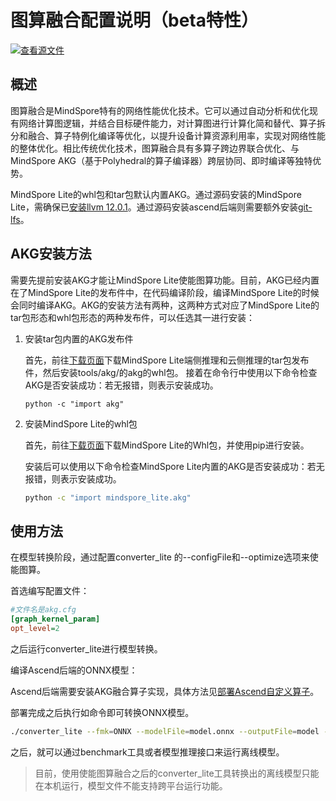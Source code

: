 # 图算融合配置说明（beta特性）

[![查看源文件](https://mindspore-website.obs.cn-north-4.myhuaweicloud.com/website-images/r2.3.0/resource/_static/logo_source.svg)](https://gitee.com/mindspore/docs/blob/r2.3.0/docs/lite/docs/source_zh_cn/use/cloud_infer/converter_tool_graph_kernel.md)

## 概述

图算融合是MindSpore特有的网络性能优化技术。它可以通过自动分析和优化现有网络计算图逻辑，并结合目标硬件能力，对计算图进行计算化简和替代、算子拆分和融合、算子特例化编译等优化，以提升设备计算资源利用率，实现对网络性能的整体优化。相比传统优化技术，图算融合具有多算子跨边界联合优化、与MindSpore AKG（基于Polyhedral的算子编译器）跨层协同、即时编译等独特优势。

MindSpore Lite的whl包和tar包默认内置AKG。通过源码安装的MindSpore Lite，需确保已[安装llvm 12.0.1](https://www.mindspore.cn/lite/docs/zh-CN/r2.3.0/use/cloud_infer/build.html#安装llvm-可选)。通过源码安装ascend后端则需要额外安装[git-lfs](https://git-lfs.com/)。

## AKG安装方法

需要先提前安装AKG才能让MindSpore Lite使能图算功能。目前，AKG已经内置在了MindSpore Lite的发布件中，在代码编译阶段，编译MindSpore Lite的时候会同时编译AKG。AKG的安装方法有两种，这两种方式对应了MindSpore Lite的tar包形态和whl包形态的两种发布件，可以任选其一进行安装：

1. 安装tar包内置的AKG发布件

    首先，前往[下载页面](https://www.mindspore.cn/lite/docs/zh-CN/r2.3.0/use/downloads.html)下载MindSpore Lite端侧推理和云侧推理的tar包发布件，然后安装tools/akg/的akg的whl包。
    接着在命令行中使用以下命令检查AKG是否安装成功：若无报错，则表示安装成功。

    ```shell
    python -c "import akg"
    ```

2. 安装MindSpore Lite的whl包

   首先，前往[下载页面](https://www.mindspore.cn/lite/docs/zh-CN/r2.3.0/use/downloads.html)下载MindSpore Lite的Whl包，并使用pip进行安装。

   安装后可以使用以下命令检查MindSpore Lite内置的AKG是否安装成功：若无报错，则表示安装成功。

   ```bash
   python -c "import mindspore_lite.akg"
   ```

## 使用方法

在模型转换阶段，通过配置converter_lite 的--configFile和--optimize选项来使能图算。

首选编写配置文件：

```cfg
#文件名是akg.cfg
[graph_kernel_param]
opt_level=2
```

之后运行converter_lite进行模型转换。

编译Ascend后端的ONNX模型：

Ascend后端需要安装AKG融合算子实现，具体方法见[部署Ascend自定义算子](https://www.mindspore.cn/lite/docs/zh-CN/r2.3.0/use/cloud_infer/converter_tool_ascend.html#%E9%83%A8%E7%BD%B2ascend%E8%87%AA%E5%AE%9A%E4%B9%89%E7%AE%97%E5%AD%90)。

部署完成之后执行如命令即可转换ONNX模型。

```bash
./converter_lite --fmk=ONNX --modelFile=model.onnx --outputFile=model --configFile=akg.cfg --optimize=ascend_oriented
```

之后，就可以通过benchmark工具或者模型推理接口来运行离线模型。

> 目前，使用使能图算融合之后的converter_lite工具转换出的离线模型只能在本机运行，模型文件不能支持跨平台运行功能。